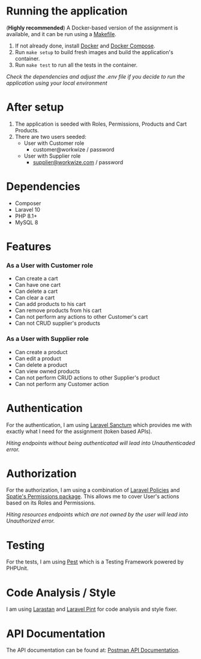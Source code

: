 # Running the application

(**Highly recommended**) A Docker-based version of the assignment is available, and it can be run using a [Makefile](Makefile).

1. If not already done, install [Docker](https://docs.docker.com/get-docker/) and [Docker Compose](https://docs.docker.com/compose/install/).
2. Run `make setup` to build fresh images and build the application's container.
3. Run `make test` to run all the tests in the container.

*Check the dependencies and adjust the .env file if you decide to run the application using your local environment*

# After setup

1. The application is seeded with Roles, Permissions, Products and Cart Products.
2. There are two users seeded:
    * User with Customer role
        * customer@workwize / password
    * User with Supplier role
        * supplier@workwize.com / password

# Dependencies

* Composer
* Laravel 10
* PHP 8.1+
* MySQL 8

# Features

### As a User with Customer role

* Can create a cart
* Can have one cart
* Can delete a cart
* Can clear a cart
* Can add products to his cart
* Can remove products from his cart
* Can not perform any actions to other Customer's cart
* Can not CRUD supplier's products

### As a User with Supplier role

* Can create a product
* Can edit a product
* Can delete a product
* Can view owned products
* Can not perform CRUD actions to other Supplier's product
* Can not perform any Customer action


# Authentication

For the authentication, I am using [Laravel Sanctum](https://laravel.com/docs/10.x/sanctum) which provides me with exactly what I need for the assignment (token based APIs).

*Hiting endpoints without being authenticatad will lead into Unauthenticaded error.*

# Authorization

For the authorization, I am using a combination of [Laravel Policies](https://laravel.com/docs/10.x/authorization#creating-policies) and [Spatie's Permissions package](https://spatie.be/docs/laravel-permission/v5/introduction).
This allows me to cover User's actions based on its Roles and Permissions.

*Hiting resources endpoints which are not owned by the user will lead into Unauthorized error.*

# Testing

For the tests, I am using [Pest](https://pestphp.com/) which is a Testing Framework powered by PHPUnit.

# Code Analysis / Style

I am using [Larastan](https://github.com/nunomaduro/larastan) and [Laravel Pint](https://laravel.com/docs/10.x/pint#introduction) for code analysis and style fixer.

# API Documentation

The API documentation can be found at: [Postman API Documentation](https://documenter.getpostman.com/view/25810211/2s93RL1vzk).
